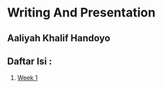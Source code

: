 # Writing And Presentation
## Aaliyah Khalif Handoyo

## Daftar Isi :
1. [Week 1](https://github.com/kucing31/WritingPresentation/tree/week1)